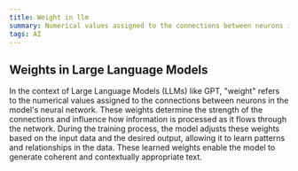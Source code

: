 ```yaml
---
title: Weight in llm
summary: Numerical values assigned to the connections between neurons in the model's neural network
tags: AI
---
```


## Weights in Large Language Models

In the context of Large Language Models (LLMs) like GPT, "weight" refers to the numerical values assigned to the connections between neurons in the model's neural network. These weights determine the strength of the connections and influence how information is processed as it flows through the network. During the training process, the model adjusts these weights based on the input data and the desired output, allowing it to learn patterns and relationships in the data. These learned weights enable the model to generate coherent and contextually appropriate text.